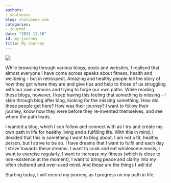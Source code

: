 ```yaml
---
authors:
- shalveena
blog: shalveena.com
categories:
- journal
date: "2012-11-10"
id: my-journey
title: My Journey
---
```


  

[![](https://shalveena.files.wordpress.com/2012/11/f1a0e-dscf1494.jpg?w=300)](https://shalveena.files.wordpress.com/2012/11/f1a0e-dscf1494.jpg)

  

While browsing through various blogs, posts and websites, I realised that almost everyone I have come across speaks about fitness, health and wellbeing - but in retrospect. Amazing and healthy people tell the story of how they got where they are and give tips and help to those of us struggling with our own demons and trying to forge our own paths. While reading these blogs, however, I keep having this feeling that something is missing - I skim through blog after blog, looking for the missing something. How did these people get here? How was their journey? I want to follow their journey, know how they were before they re-invented themselves, and see where the path leads.  

  

I wanted a blog, which I can follow and connect with as I try and create my own path in life for healthy living and a fulfilling life. With this in mind, I decided that this is something I want to blog about. I am not a fit, healthy person, but I strive to be so. I have dreams that I want to fulfil and each day I strive towards these dreams. I want to cook and eat wholesome meals, I want to exercise regularly, I want to increase my fitness (which is close to non-existence at the moment), I want to bring peace and clarity into my often cluttered and over-used mind. And these are the things I _will_ do!

  

Starting today, I will record my journey, as I progress on my path in life.
